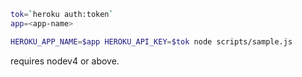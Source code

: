 ```sh
tok=`heroku auth:token`
app=<app-name>

HEROKU_APP_NAME=$app HEROKU_API_KEY=$tok node scripts/sample.js
```

requires nodev4 or above.

